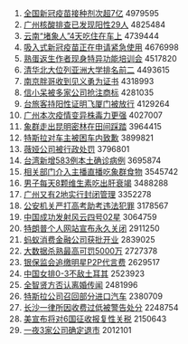 1. [全国新冠疫苗接种剂次超7亿](http://www.baidu.com/baidu?cl=3&tn=SE_baiduhomet8_jmjb7mjw&rsv_dl=fyb_top&fr=top1000&wd=%C8%AB%B9%FA%D0%C2%B9%DA%D2%DF%C3%E7%BD%D3%D6%D6%BC%C1%B4%CE%B3%AC7%D2%DA) 4979595
1. [广州核酸排查已发现阳性29人](http://www.baidu.com/baidu?cl=3&tn=SE_baiduhomet8_jmjb7mjw&rsv_dl=fyb_top&fr=top1000&wd=%B9%E3%D6%DD%BA%CB%CB%E1%C5%C5%B2%E9%D2%D1%B7%A2%CF%D6%D1%F4%D0%D429%C8%CB) 4825484
1. [云南“堵象人”4天吃住在车上](http://www.baidu.com/baidu?cl=3&tn=SE_baiduhomet8_jmjb7mjw&rsv_dl=fyb_top&fr=top1000&wd=%D4%C6%C4%CF%A1%B0%B6%C2%CF%F3%C8%CB%A1%B14%CC%EC%B3%D4%D7%A1%D4%DA%B3%B5%C9%CF) 4739444
1. [吸入式新冠疫苗正在申请紧急使用](http://www.baidu.com/baidu?cl=3&tn=SE_baiduhomet8_jmjb7mjw&rsv_dl=fyb_top&fr=top1000&wd=%CE%FC%C8%EB%CA%BD%D0%C2%B9%DA%D2%DF%C3%E7%D5%FD%D4%DA%C9%EA%C7%EB%BD%F4%BC%B1%CA%B9%D3%C3) 4676998
1. [熟蛋返生作者现身特异功能培训会](http://www.baidu.com/baidu?cl=3&tn=SE_baiduhomet8_jmjb7mjw&rsv_dl=fyb_top&fr=top1000&wd=%CA%EC%B5%B0%B7%B5%C9%FA%D7%F7%D5%DF%CF%D6%C9%ED%CC%D8%D2%EC%B9%A6%C4%DC%C5%E0%D1%B5%BB%E1) 4517820
1. [清华北大位列亚洲大学排名前二](http://www.baidu.com/baidu?cl=3&tn=SE_baiduhomet8_jmjb7mjw&rsv_dl=fyb_top&fr=top1000&wd=%C7%E5%BB%AA%B1%B1%B4%F3%CE%BB%C1%D0%D1%C7%D6%DE%B4%F3%D1%A7%C5%C5%C3%FB%C7%B0%B6%FE) 4493615
1. [南京胖哥收到见义勇为证书](http://www.baidu.com/baidu?cl=3&tn=SE_baiduhomet8_jmjb7mjw&rsv_dl=fyb_top&fr=top1000&wd=%C4%CF%BE%A9%C5%D6%B8%E7%CA%D5%B5%BD%BC%FB%D2%E5%D3%C2%CE%AA%D6%A4%CA%E9) 4318993
1. [信小呆被多家公司抢注商标](http://www.baidu.com/baidu?cl=3&tn=SE_baiduhomet8_jmjb7mjw&rsv_dl=fyb_top&fr=top1000&wd=%D0%C5%D0%A1%B4%F4%B1%BB%B6%E0%BC%D2%B9%AB%CB%BE%C7%C0%D7%A2%C9%CC%B1%EA) 4281035
1. [台旅客持阳性证明飞厦门被放行](http://www.baidu.com/baidu?cl=3&tn=SE_baiduhomet8_jmjb7mjw&rsv_dl=fyb_top&fr=top1000&wd=%CC%A8%C2%C3%BF%CD%B3%D6%D1%F4%D0%D4%D6%A4%C3%F7%B7%C9%CF%C3%C3%C5%B1%BB%B7%C5%D0%D0) 4129264
1. [广州本次疫情变异株毒力更强](http://www.baidu.com/baidu?cl=3&tn=SE_baiduhomet8_jmjb7mjw&rsv_dl=fyb_top&fr=top1000&wd=%B9%E3%D6%DD%B1%BE%B4%CE%D2%DF%C7%E9%B1%E4%D2%EC%D6%EA%B6%BE%C1%A6%B8%FC%C7%BF) 4027007
1. [象群走出昆明密林在田间踩踏](http://www.baidu.com/baidu?cl=3&tn=SE_baiduhomet8_jmjb7mjw&rsv_dl=fyb_top&fr=top1000&wd=%CF%F3%C8%BA%D7%DF%B3%F6%C0%A5%C3%F7%C3%DC%C1%D6%D4%DA%CC%EF%BC%E4%B2%C8%CC%A4) 3964415
1. [特斯拉对车主被困车内致歉](http://www.baidu.com/baidu?cl=3&tn=SE_baiduhomet8_jmjb7mjw&rsv_dl=fyb_top&fr=top1000&wd=%CC%D8%CB%B9%C0%AD%B6%D4%B3%B5%D6%F7%B1%BB%C0%A7%B3%B5%C4%DA%D6%C2%C7%B8) 3899821
1. [薇娅公司被行政处罚](http://www.baidu.com/baidu?cl=3&tn=SE_baiduhomet8_jmjb7mjw&rsv_dl=fyb_top&fr=top1000&wd=%DE%B1%E6%AB%B9%AB%CB%BE%B1%BB%D0%D0%D5%FE%B4%A6%B7%A3) 3796801
1. [台湾新增583例本土确诊病例](http://www.baidu.com/baidu?cl=3&tn=SE_baiduhomet8_jmjb7mjw&rsv_dl=fyb_top&fr=top1000&wd=%CC%A8%CD%E5%D0%C2%D4%F6583%C0%FD%B1%BE%CD%C1%C8%B7%D5%EF%B2%A1%C0%FD) 3695874
1. [相关部门介入主播直播吃象群食物](http://www.baidu.com/baidu?cl=3&tn=SE_baiduhomet8_jmjb7mjw&rsv_dl=fyb_top&fr=top1000&wd=%CF%E0%B9%D8%B2%BF%C3%C5%BD%E9%C8%EB%D6%F7%B2%A5%D6%B1%B2%A5%B3%D4%CF%F3%C8%BA%CA%B3%CE%EF) 3545742
1. [男子每天8颗维生素吃出肝衰竭](http://www.baidu.com/baidu?cl=3&tn=SE_baiduhomet8_jmjb7mjw&rsv_dl=fyb_top&fr=top1000&wd=%C4%D0%D7%D3%C3%BF%CC%EC8%BF%C5%CE%AC%C9%FA%CB%D8%B3%D4%B3%F6%B8%CE%CB%A5%BD%DF) 3488288
1. [广州又有2地实行封闭管理](http://www.baidu.com/baidu?cl=3&tn=SE_baiduhomet8_jmjb7mjw&rsv_dl=fyb_top&fr=top1000&wd=%B9%E3%D6%DD%D3%D6%D3%D02%B5%D8%CA%B5%D0%D0%B7%E2%B1%D5%B9%DC%C0%ED) 3352278
1. [公安机关严打高考助考违法犯罪](http://www.baidu.com/baidu?cl=3&tn=SE_baiduhomet8_jmjb7mjw&rsv_dl=fyb_top&fr=top1000&wd=%B9%AB%B0%B2%BB%FA%B9%D8%D1%CF%B4%F2%B8%DF%BF%BC%D6%FA%BF%BC%CE%A5%B7%A8%B7%B8%D7%EF) 3178567
1. [中国成功发射风云四号02星](http://www.baidu.com/baidu?cl=3&tn=SE_baiduhomet8_jmjb7mjw&rsv_dl=fyb_top&fr=top1000&wd=%D6%D0%B9%FA%B3%C9%B9%A6%B7%A2%C9%E4%B7%E7%D4%C6%CB%C4%BA%C502%D0%C7) 3064759
1. [特朗普个人网站宣布永久关闭](http://www.baidu.com/baidu?cl=3&tn=SE_baiduhomet8_jmjb7mjw&rsv_dl=fyb_top&fr=top1000&wd=%CC%D8%C0%CA%C6%D5%B8%F6%C8%CB%CD%F8%D5%BE%D0%FB%B2%BC%D3%C0%BE%C3%B9%D8%B1%D5) 2911250
1. [蚂蚁消费金融公司获批开业](http://www.baidu.com/baidu?cl=3&tn=SE_baiduhomet8_jmjb7mjw&rsv_dl=fyb_top&fr=top1000&wd=%C2%EC%D2%CF%CF%FB%B7%D1%BD%F0%C8%DA%B9%AB%CB%BE%BB%F1%C5%FA%BF%AA%D2%B5) 2839025
1. [大数据杀熟最高可罚5000万](http://www.baidu.com/baidu?cl=3&tn=SE_baiduhomet8_jmjb7mjw&rsv_dl=fyb_top&fr=top1000&wd=%B4%F3%CA%FD%BE%DD%C9%B1%CA%EC%D7%EE%B8%DF%BF%C9%B7%A35000%CD%F2) 2727378
1. [银保监会追缴明星P2P代言费](http://www.baidu.com/baidu?cl=3&tn=SE_baiduhomet8_jmjb7mjw&rsv_dl=fyb_top&fr=top1000&wd=%D2%F8%B1%A3%BC%E0%BB%E1%D7%B7%BD%C9%C3%F7%D0%C7P2P%B4%FA%D1%D4%B7%D1) 2629517
1. [中国女排0-3不敌土耳其](http://www.baidu.com/baidu?cl=3&tn=SE_baiduhomet8_jmjb7mjw&rsv_dl=fyb_top&fr=top1000&wd=%D6%D0%B9%FA%C5%AE%C5%C50-3%B2%BB%B5%D0%CD%C1%B6%FA%C6%E4) 2523923
1. [全智贤方否认离婚传闻](http://www.baidu.com/baidu?cl=3&tn=SE_baiduhomet8_jmjb7mjw&rsv_dl=fyb_top&fr=top1000&wd=%C8%AB%D6%C7%CF%CD%B7%BD%B7%F1%C8%CF%C0%EB%BB%E9%B4%AB%CE%C5) 2481996
1. [特斯拉公司召回部分进口汽车](http://www.baidu.com/baidu?cl=3&tn=SE_baiduhomet8_jmjb7mjw&rsv_dl=fyb_top&fr=top1000&wd=%CC%D8%CB%B9%C0%AD%B9%AB%CB%BE%D5%D9%BB%D8%B2%BF%B7%D6%BD%F8%BF%DA%C6%FB%B3%B5) 2380709
1. [长沙一律所因收费过低被警告处分](http://www.baidu.com/baidu?cl=3&tn=SE_baiduhomet8_jmjb7mjw&rsv_dl=fyb_top&fr=top1000&wd=%B3%A4%C9%B3%D2%BB%C2%C9%CB%F9%D2%F2%CA%D5%B7%D1%B9%FD%B5%CD%B1%BB%BE%AF%B8%E6%B4%A6%B7%D6) 2248754
1. [美宣布将对6国征收报复性关税](http://www.baidu.com/baidu?cl=3&tn=SE_baiduhomet8_jmjb7mjw&rsv_dl=fyb_top&fr=top1000&wd=%C3%C0%D0%FB%B2%BC%BD%AB%B6%D46%B9%FA%D5%F7%CA%D5%B1%A8%B8%B4%D0%D4%B9%D8%CB%B0) 2150643
1. [一夜3家公司确定退市](http://www.baidu.com/baidu?cl=3&tn=SE_baiduhomet8_jmjb7mjw&rsv_dl=fyb_top&fr=top1000&wd=%D2%BB%D2%B93%BC%D2%B9%AB%CB%BE%C8%B7%B6%A8%CD%CB%CA%D0) 2012101